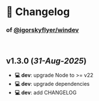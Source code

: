 # 📒 Changelog

### of [@igorskyflyer/windev](https://github.com/igorskyflyer/npm-windev)

<br>

## v1.3.0 (*31-Aug-2025*)

- **💻 dev**: upgrade Node to >= v22
- **💻 dev**: upgrade dependencies
- **💻 dev**: add CHANGELOG
